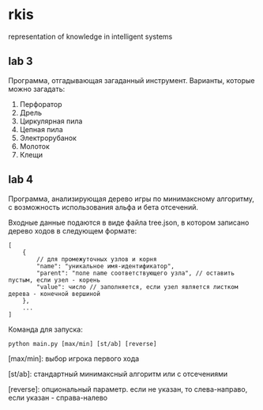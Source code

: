 # rkis
representation of knowledge in intelligent systems

## lab 3
Программа, отгадывающая загаданный инструмент.
Варианты, которые можно загадать:
1) Перфоратор
2) Дрель
3) Циркулярная пила
4) Цепная пила
5) Электрорубанок
6) Молоток
7) Клещи

## lab 4
Программа, анализирующая дерево игры по минимаксному алгоритму, с возможность использования альфа и бета отсечений.


Входные данные подаются в виде файла tree.json, в котором записано дерево ходов в следующем формате:
```
[
	{
		// для промежуточных узлов и корня
		"name": "уникальное имя-идентификатор",
		"parent": "поле name соответствующего узла", // оставить пустым, если узел - корень
		"value": число // заполняется, если узел является листком дерева - конечной вершиной
	},
	...
]
```

Команда для запуска:
```
python main.py [max/min] [st/ab] [reverse]
```
[max/min]: выбор игрока первого хода

[st/ab]: стандартный минимаксный алгоритм или с отсечениями

[reverse]: опциональный параметр. если не указан, то слева-направо, если указан - справа-налево